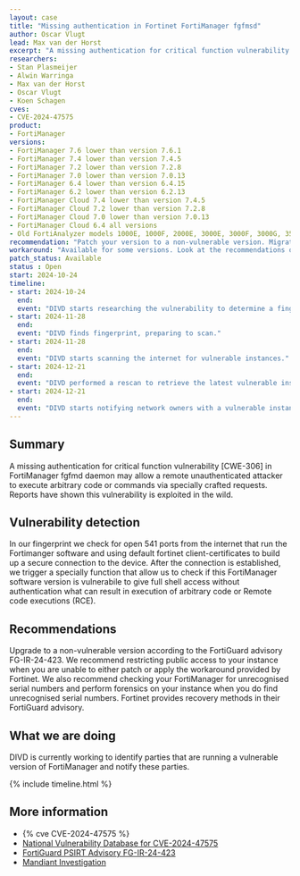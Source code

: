 ```yaml
---
layout: case
title: "Missing authentication in Fortinet FortiManager fgfmsd"
author: Oscar Vlugt
lead: Max van der Horst
excerpt: "A missing authentication for critical function vulnerability [CWE-306] in FortiManager fgfmd daemon may allow a remote unauthenticated attacker to execute arbitrary code or commands via specially crafted requests."
researchers:
- Stan Plasmeijer
- Alwin Warringa
- Max van der Horst
- Oscar Vlugt
- Koen Schagen
cves:
- CVE-2024-47575
product:
- FortiManager
versions: 
- FortiManager 7.6 lower than version 7.6.1
- FortiManager 7.4 lower than version 7.4.5
- FortiManager 7.2 lower than version 7.2.8
- FortiManager 7.0 lower than version 7.0.13
- FortiManager 6.4 lower than version 6.4.15
- FortiManager 6.2 lower than version 6.2.13
- FortiManager Cloud 7.4 lower than version 7.4.5
- FortiManager Cloud 7.2 lower than version 7.2.8
- FortiManager Cloud 7.0 lower than version 7.0.13
- FortiManager Cloud 6.4 all versions
- Old FortiAnalyzer models 1000E, 1000F, 2000E, 3000E, 3000F, 3000G, 3500E, 3500F, 3500G, 3700F, 3700G, 3900E with the feature fmg-status enabled
recommendation: "Patch your version to a non-vulnerable version. Migrate to a fixed release when you are running FortiManager Cloud 6.4"
workaround: "Available for some versions. Look at the recommendations on https://www.fortiguard.com/psirt/FG-IR-24-423 for your version."
patch_status: Available
status : Open
start: 2024-10-24
timeline:
- start: 2024-10-24
  end:
  event: "DIVD starts researching the vulnerability to determine a fingerprint"
- start: 2024-11-28
  end:
  event: "DIVD finds fingerprint, preparing to scan."
- start: 2024-11-28
  end:
  event: "DIVD starts scanning the internet for vulnerable instances."
- start: 2024-12-21
  end:
  event: "DIVD performed a rescan to retrieve the latest vulnerable instances"
- start: 2024-12-21
  end:
  event: "DIVD starts notifying network owners with a vulnerable instance in their network."
---
```

## Summary
A missing authentication for critical function vulnerability [CWE-306] in FortiManager fgfmd daemon may allow a remote unauthenticated attacker to execute arbitrary code or commands via specially crafted requests. Reports have shown this vulnerability is exploited in the wild.

## Vulnerability detection
In our fingerprint we check for open 541 ports from the internet that run the Fortimanger software and using default fortinet client-certificates to build up a secure connection to the device. After the connection is established, we trigger a specially function that allow us to check if this FortiManager software version is vulnerabile to  give full shell access without authentication what can result in execution of arbitrary code or Remote code executions (RCE).

## Recommendations
Upgrade to a non-vulnerable version according to the FortiGuard advisory FG-IR-24-423. We recommend restricting public access to your instance when you are unable to either patch or apply the workaround provided by Fortinet. We also recommend checking your FortiManager for unrecognised serial numbers and perform forensics on your instance when you do find unrecognised serial numbers. Fortinet provides recovery methods in their FortiGuard advisory. 

## What we are doing
DIVD is currently working to identify parties that are running a vulnerable version of FortiManager and notify these parties.

{% include timeline.html %}

## More information
* {% cve CVE-2024-47575 %}
* [National Vulnerability Database for CVE-2024-47575](https://nvd.nist.gov/vuln/detail/CVE-2024-47575)
* [FortiGuard PSIRT Advisory FG-IR-24-423](https://www.fortiguard.com/psirt/FG-IR-24-423)
* [Mandiant Investigation](https://cloud.google.com/blog/topics/threat-intelligence/fortimanager-zero-day-exploitation-cve-2024-47575?e=48754805)
